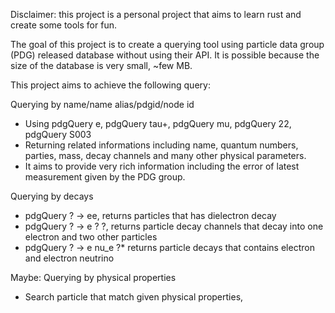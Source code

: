 Disclaimer: this project is a personal project that aims to learn rust and create some tools for fun.

The goal of this project is to create a querying tool using particle data group (PDG) released database without using their API.
It is possible because the size of the database is very small, ~few MB.

This project aims to achieve the following query:

Querying by name/name alias/pdgid/node id
- Using pdgQuery e, pdgQuery tau+, pdgQuery mu, pdgQuery 22, pdgQuery S003
- Returning related informations including name, quantum numbers, parties, mass, decay channels and many other physical parameters.
- It aims to provide very rich information including the error of latest measurement given by the PDG group.

Querying by decays
- pdgQuery ? -> ee, returns particles that has dielectron decay
- pdgQuery ? -> e ? ?, returns particle decay channels that decay into one electron and two other particles
- pdgQuery ? -> e nu_e ?* returns particle decays that contains electron and electron neutrino

Maybe: Querying by physical properties
- Search particle that match given physical properties, 

